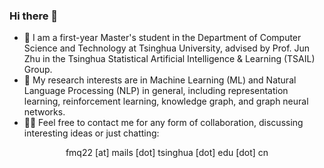### Hi there 👋

- 🚩 I am a first-year Master's student in the Department of Computer Science and Technology at Tsinghua University, advised by Prof. Jun Zhu in the Tsinghua Statistical Artificial Intelligence & Learning (TSAIL) Group.
- 🔭 My research interests are in Machine Learning (ML) and Natural Language Processing (NLP) in general, including representation learning, reinforcement learning, knowledge graph, and graph neural networks.
- 🙋‍♂️ Feel free to contact me for any form of collaboration, discussing interesting ideas or just chatting:

<p align="center">fmq22 [at] mails [dot] tsinghua [dot] edu [dot] cn</p>

<!--
[![Gmail Badge](https://img.shields.io/badge/-fmq22@mails.tsinghua.edu.cn-911581?style=social-square&link=mailto:fmq22@mails.tsinghua.edu.cn)](mailto:fmq22@mails.tsinghua.edu.cn)
[![Linkedin Badge](https://img.shields.io/badge/-armandotelesfortes-0077b5?style=social-square&logo=Linkedin&logoColor=white&link=https://www.linkedin.com/in/armandotelesfortes/)](https://www.linkedin.com/in/armandotelesfortes/)
![visitors](https://visitor-badge.glitch.me/badge?page_id=atfortes.atfortes&left_color=green&right_color=red)
![Github Stats](https://github-readme-stats.vercel.app/api?username=atfortes&count_private=true&show_icons=true&include_all_commits=true)
![Top Langs](https://github-readme-stats.vercel.app/api/top-langs/?username=atfortes&hide=TeX&layout=compact&count_private=true)
-->
